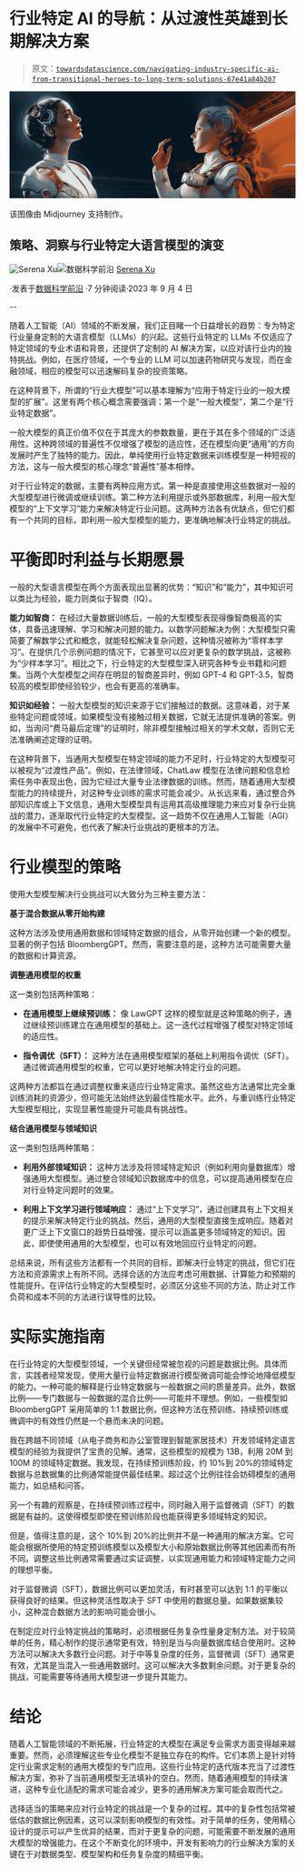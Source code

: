 # 行业特定 AI 的导航：从过渡性英雄到长期解决方案

> 原文：[`towardsdatascience.com/navigating-industry-specific-ai-from-transitional-heroes-to-long-term-solutions-67e41a84b207`](https://towardsdatascience.com/navigating-industry-specific-ai-from-transitional-heroes-to-long-term-solutions-67e41a84b207)

![](img/aefbd36b7cff0e7011dd82d102e2db37.png)

该图像由 Midjourney 支持制作。

## 策略、洞察与行业特定大语言模型的演变

[](https://serena2023.medium.com/?source=post_page-----67e41a84b207--------------------------------)![Serena Xu](https://serena2023.medium.com/?source=post_page-----67e41a84b207--------------------------------)[](https://towardsdatascience.com/?source=post_page-----67e41a84b207--------------------------------)![数据科学前沿](https://towardsdatascience.com/?source=post_page-----67e41a84b207--------------------------------) [Serena Xu](https://serena2023.medium.com/?source=post_page-----67e41a84b207--------------------------------)

·发表于[数据科学前沿](https://towardsdatascience.com/?source=post_page-----67e41a84b207--------------------------------) ·7 分钟阅读·2023 年 9 月 4 日

--

随着人工智能（AI）领域的不断发展，我们正目睹一个日益增长的趋势：专为特定行业量身定制的大语言模型（LLMs）的兴起。这些行业特定的 LLMs 不仅适应了特定领域的专业术语和背景，还提供了定制的 AI 解决方案，以应对该行业内的独特挑战。例如，在医疗领域，一个专业的 LLM 可以加速药物研究与发现，而在金融领域，相应的模型可以迅速解码复杂的投资策略。

在这种背景下，所谓的“行业大模型”可以基本理解为“应用于特定行业的一般大模型的扩展”。这里有两个核心概念需要强调：第一个是“一般大模型”，第二个是“行业特定数据”。

一般大模型的真正价值不仅在于其庞大的参数数量，更在于其在多个领域的广泛适用性。这种跨领域的普遍性不仅增强了模型的适应性，还在模型向更“通用”的方向发展时产生了独特的能力。因此，单纯使用行业特定数据来训练模型是一种短视的方法，这与一般大模型的核心理念“普遍性”基本相悖。

对于行业特定的数据，主要有两种应用方式。第一种是直接使用这些数据对一般的大型模型进行微调或继续训练。第二种方法利用提示或外部数据库，利用一般大型模型的“上下文学习”能力来解决特定行业问题。这两种方法各有优缺点，但它们都有一个共同的目标，即利用一般大型模型的能力，更准确地解决行业特定的挑战。

# 平衡即时利益与长期愿景

一般的大型语言模型在两个方面表现出显著的优势：“知识”和“能力”，其中知识可以类比为经验，能力则类似于智商（IQ）。

**能力如智商：** 在经过大量数据训练后，一般的大型模型表现得像智商极高的实体，具备迅速理解、学习和解决问题的能力。以数学问题解决为例：大型模型只需简要了解数学公式和概念，就能轻松解决复杂问题，这种情况被称为“零样本学习”。在提供几个示例问题的情况下，它甚至可以应对更复杂的数学挑战，这被称为“少样本学习”。相比之下，行业特定的大型模型深入研究各种专业书籍和问题集。当两个大型模型之间存在明显的智商差异时，例如 GPT-4 和 GPT-3.5，智商较高的模型即使经验较少，也会有更高的准确率。

**知识如经验：** 一般大型模型的知识来源于它们接触过的数据。这意味着，对于某些特定问题或领域，如果模型没有接触过相关数据，它就无法提供准确的答案。例如，当询问“费马最后定理”的证明时，除非模型接触过相关的学术文献，否则它无法准确阐述定理的证明。

在这种背景下，当通用大型模型在特定领域的能力不足时，行业特定的大型模型可以被视为“过渡性产品”。例如，在法律领域，ChatLaw 模型在法律问题和信息检索任务中表现出色，因为它经过大量专业法律数据的训练。然而，随着通用大型模型能力的持续提升，对这种专业训练的需求可能会减少。从长远来看，通过整合外部知识库或上下文信息，通用大型模型具有运用其高级推理能力来应对复杂行业挑战的潜力，逐渐取代行业特定的大型模型。这一趋势不仅在通用人工智能（AGI）的发展中不可避免，也代表了解决行业挑战的更根本的方法。

# 行业模型的策略

使用大型模型解决行业挑战可以大致分为三种主要方法：

**基于混合数据从零开始构建**

这种方法涉及使用通用数据和领域特定数据的组合，从零开始创建一个新的模型。显著的例子包括 BloombergGPT。然而，需要注意的是，这种方法可能需要大量的数据和计算资源。

**调整通用模型的权重**

这一类别包括两种策略：

+   **在通用模型上继续预训练：** 像 LawGPT 这样的模型就是这种策略的例子，通过继续预训练建立在通用模型的基础上。这一迭代过程增强了模型对特定领域的适应性。

+   **指令调优（SFT）：** 这种方法在通用模型框架的基础上利用指令调优（SFT）。通过微调通用模型的权重，它可以更好地解决特定行业的问题。

这两种方法都旨在通过调整权重来适应行业特定需求。虽然这些方法通常比完全重训练消耗的资源少，但可能无法始终达到最佳性能水平。此外，与重训练行业特定大型模型相比，实现显著性能提升可能具有挑战性。

**结合通用模型与领域知识**

这一类别包括两种策略：

+   **利用外部领域知识：** 这种方法涉及将领域特定知识（例如利用向量数据库）增强通用大型模型。通过整合领域知识数据库中的信息，可以提高通用模型在应对行业特定问题时的效果。

+   **利用上下文学习进行领域响应：** 通过“上下文学习”，通过创建具有上下文相关的提示来解决特定行业的挑战。然后，通用的大型模型直接生成响应。随着对更广泛上下文窗口的趋势日益增强，提示可以涵盖更多领域特定的知识。因此，即使使用通用的大型模型，也可以有效地回应行业特定的问题。

总结来说，所有这些方法都有一个共同的目标，即解决行业特定的挑战，但它们在方法和资源需求上有所不同。选择合适的方法应考虑可用数据、计算能力和预期的性能提升。在评估行业特定的大型模型时，必须区分这些不同的方法，防止对工作负荷和成本不同的方法进行误导性的比较。

# 实际实施指南

在行业特定的大型模型领域，一个关键但经常被忽视的问题是数据比例。具体而言，实践者经常发现，使用大量行业特定数据进行模型微调可能会悖论地降低模型的能力。一种可能的解释是行业特定数据与一般数据之间的质量差异。此外，数据比例——专门数据与一般数据的混合比例——可能并不理想。例如，一些模型如 BloombergGPT 采用简单的 1:1 数据比例，但这种方法在预训练、持续预训练或微调中的有效性仍然是一个悬而未决的问题。

我在跨越不同领域（从电子商务和办公室管理到智能家居技术）开发领域特定语言模型的经验为我提供了宝贵的见解。通常，这些模型的规模为 13B，利用 20M 到 100M 的领域特定数据。我发现，在持续预训练阶段，约 10%到 20%的领域特定数据与总数据集的比例通常能提供最佳结果。超过这个比例往往会妨碍模型的通用能力，如总结和问答。

另一个有趣的观察是，在持续预训练过程中，同时融入用于监督微调（SFT）的数据是有益的。这使得模型即使在预训练阶段也能获得更多领域特定的知识。

但是，值得注意的是，这个 10%到 20%的比例并不是一种通用的解决方案。它可能会根据所使用的特定预训练模型以及模型大小和原始数据比例等其他因素而有所不同。调整这些比例通常需要通过实证调整，以实现通用能力和领域特定能力之间的理想平衡。

对于监督微调（SFT），数据比例可以更加灵活，有时甚至可以达到 1:1 的平衡以获得良好的结果。但这种灵活性取决于 SFT 中使用的数据总量。如果数据集较小，这种混合数据方法的影响可能会很小。

在制定应对行业特定挑战的策略时，必须根据任务复杂性量身定制方法。对于较简单的任务，精心制作的提示通常更有效，特别是当与向量数据库结合使用时。这种方法可以解决大多数行业问题。对于中等复杂度的任务，监督微调（SFT）通常更有效，尤其是当混入一些通用数据时。这可以解决大多数剩余问题。对于更复杂的挑战，可能需要等待通用大模型进一步提升其能力。

# 结论

随着人工智能领域的不断拓展，行业特定的大模型在满足专业需求方面变得越来越重要。然而，必须理解这些专业化模型不是独立存在的构件。它们本质上是针对特定行业需求定制的通用大模型的专门应用。这些行业特定的迭代版本充当了过渡性解决方案，弥补了当前通用模型无法填补的空白。然而，随着通用模型的持续演进，这种专业化适配的需求可能会减少，更多的通用解决方案可能会取而代之。

选择适当的策略来应对行业特定的挑战是一个复杂的过程。其中的复杂性包括常被低估的数据比例因素，这可以深刻影响模型的有效性。对于简单的任务，使用精心设计的提示可以产生优异的结果，而对于更复杂的问题，可能需要不断发展的通用大模型的增强能力。在这个不断变化的环境中，开发有影响力的行业解决方案的关键在于对数据类型、模型架构和任务复杂度的精细平衡。
